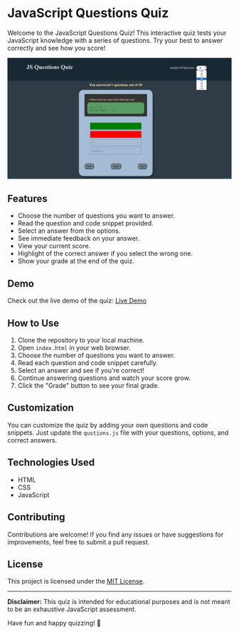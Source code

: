 # JavaScript Questions Quiz

Welcome to the JavaScript Questions Quiz! This interactive quiz tests your JavaScript knowledge with a series of questions. Try your best to answer correctly and see how you score!

![Quiz Screenshot](quizjs.png)

## Features

- Choose the number of questions you want to answer.
- Read the question and code snippet provided.
- Select an answer from the options.
- See immediate feedback on your answer.
- View your current score.
- Highlight of the correct answer if you select the wrong one.
- Show your grade at the end of the quiz.

## Demo

Check out the live demo of the quiz: [Live Demo](https://your-demo-url-here.com)

## How to Use

1. Clone the repository to your local machine.
2. Open `index.html` in your web browser.
3. Choose the number of questions you want to answer.
4. Read each question and code snippet carefully.
5. Select an answer and see if you're correct!
6. Continue answering questions and watch your score grow.
7. Click the "Grade" button to see your final grade.

## Customization

You can customize the quiz by adding your own questions and code snippets. Just update the `qustions.js` file with your questions, options, and correct answers.

## Technologies Used

- HTML
- CSS
- JavaScript

## Contributing

Contributions are welcome! If you find any issues or have suggestions for improvements, feel free to submit a pull request.

## License

This project is licensed under the [MIT License](LICENSE).

---

**Disclaimer:** This quiz is intended for educational purposes and is not meant to be an exhaustive JavaScript assessment.

Have fun and happy quizzing! 🚀
